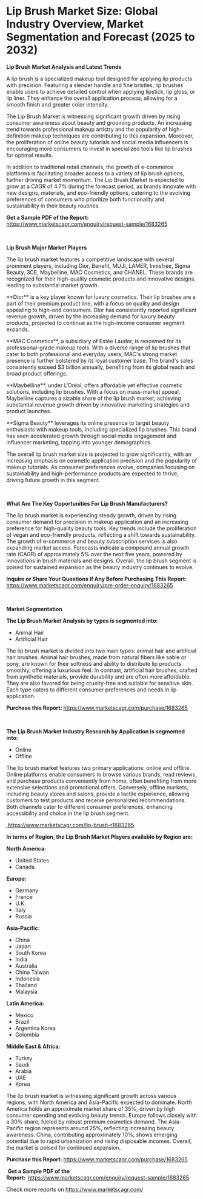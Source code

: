 <p><h1>Lip Brush Market Size: Global Industry Overview, Market Segmentation and Forecast (2025 to 2032)</h1></p><p><strong>Lip Brush Market Analysis and Latest Trends</strong></p>
<p><p>A lip brush is a specialized makeup tool designed for applying lip products with precision. Featuring a slender handle and fine bristles, lip brushes enable users to achieve detailed control when applying lipstick, lip gloss, or lip liner. They enhance the overall application process, allowing for a smooth finish and greater color intensity.</p><p>The Lip Brush Market is witnessing significant growth driven by rising consumer awareness about beauty and grooming products. An increasing trend towards professional makeup artistry and the popularity of high-definition makeup techniques are contributing to this expansion. Moreover, the proliferation of online beauty tutorials and social media influencers is encouraging more consumers to invest in specialized tools like lip brushes for optimal results.</p><p>In addition to traditional retail channels, the growth of e-commerce platforms is facilitating broader access to a variety of lip brush options, further driving market momentum. The Lip Brush Market is expected to grow at a CAGR of 4.7% during the forecast period, as brands innovate with new designs, materials, and eco-friendly options, catering to the evolving preferences of consumers who prioritize both functionality and sustainability in their beauty routines.</p></p>
<p><strong>Get a Sample PDF of the Report:&nbsp;</strong> <a href="https://www.marketscagr.com/enquiry/request-sample/1683265?utm_campaign=2994&utm_medium=2&utm_source=Github&utm_content=ia&utm_term=05042025&utm_id=lip-brush">https://www.marketscagr.com/enquiry/request-sample/1683265</a></p>
<p>&nbsp;</p>
<p><strong>Lip Brush Major Market Players</strong></p>
<p><p>The lip brush market features a competitive landscape with several prominent players, including Dior, Benefit, MUJI, LAMER, Innisfree, Sigma Beauty, 3CE, Maybelline, MAC Cosmetics, and CHANEL. These brands are recognized for their high-quality cosmetic products and innovative designs, leading to substantial market growth.</p><p>**Dior** is a key player known for luxury cosmetics. Their lip brushes are a part of their premium product line, with a focus on quality and design appealing to high-end consumers. Dior has consistently reported significant revenue growth, driven by the increasing demand for luxury beauty products, projected to continue as the high-income consumer segment expands.</p><p>**MAC Cosmetics**, a subsidiary of Estée Lauder, is renowned for its professional-grade makeup tools. With a diverse range of lip brushes that cater to both professional and everyday users, MAC's strong market presence is further bolstered by its loyal customer base. The brand's sales consistently exceed $3 billion annually, benefiting from its global reach and broad product offerings.</p><p>**Maybelline**, under L’Oréal, offers affordable yet effective cosmetic solutions, including lip brushes. With a focus on mass-market appeal, Maybelline captures a sizable share of the lip brush market, achieving substantial revenue growth driven by innovative marketing strategies and product launches.</p><p>**Sigma Beauty** leverages its online presence to target beauty enthusiasts with makeup tools, including specialized lip brushes. This brand has seen accelerated growth through social media engagement and influencer marketing, tapping into younger demographics.</p><p>The overall lip brush market size is projected to grow significantly, with an increasing emphasis on cosmetic application precision and the popularity of makeup tutorials. As consumer preferences evolve, companies focusing on sustainability and high-performance products are expected to thrive, driving future growth in this segment.</p></p>
<p>&nbsp;</p>
<p><strong>What Are The Key Opportunities For Lip Brush Manufacturers?</strong></p>
<p><p>The lip brush market is experiencing steady growth, driven by rising consumer demand for precision in makeup application and an increasing preference for high-quality beauty tools. Key trends include the proliferation of vegan and eco-friendly products, reflecting a shift towards sustainability. The growth of e-commerce and beauty subscription services is also expanding market access. Forecasts indicate a compound annual growth rate (CAGR) of approximately 5% over the next five years, powered by innovations in brush materials and designs. Overall, the lip brush segment is poised for sustained expansion as the beauty industry continues to evolve.</p></p>
<p><strong>Inquire or Share Your Questions If Any Before Purchasing This Report:</strong> <a href="https://www.marketscagr.com/enquiry/pre-order-enquiry/1683265?utm_campaign=2994&utm_medium=2&utm_source=Github&utm_content=ia&utm_term=05042025&utm_id=lip-brush">https://www.marketscagr.com/enquiry/pre-order-enquiry/1683265</a></p>
<p>&nbsp;</p>
<p><strong>Market Segmentation</strong></p>
<p><strong>The Lip Brush Market Analysis by types is segmented into:</strong></p>
<p><ul><li>Animal Hair</li><li>Artificial Hair</li></ul></p>
<p><p>The lip brush market is divided into two main types: animal hair and artificial hair brushes. Animal hair brushes, made from natural fibers like sable or pony, are known for their softness and ability to distribute lip products smoothly, offering a luxurious feel. In contrast, artificial hair brushes, crafted from synthetic materials, provide durability and are often more affordable. They are also favored for being cruelty-free and suitable for sensitive skin. Each type caters to different consumer preferences and needs in lip application.</p></p>
<p><strong>Purchase this Report:&nbsp;</strong><a href="https://www.marketscagr.com/purchase/1683265?utm_campaign=2994&utm_medium=2&utm_source=Github&utm_content=ia&utm_term=05042025&utm_id=lip-brush">https://www.marketscagr.com/purchase/1683265</a></p>
<p>&nbsp;</p>
<p><strong>The Lip Brush Market Industry Research by Application is segmented into:</strong></p>
<p><ul><li>Online</li><li>Offline</li></ul></p>
<p><p>The lip brush market features two primary applications: online and offline. Online platforms enable consumers to browse various brands, read reviews, and purchase products conveniently from home, often benefiting from more extensive selections and promotional offers. Conversely, offline markets, including beauty stores and salons, provide a tactile experience, allowing customers to test products and receive personalized recommendations. Both channels cater to different consumer preferences, enhancing accessibility and choice in the lip brush segment.</p></p>
<p><a href="https://www.marketscagr.com/lip-brush-r1683265?utm_campaign=2994&utm_medium=2&utm_source=Github&utm_content=ia&utm_term=05042025&utm_id=lip-brush">&nbsp;https://www.marketscagr.com/lip-brush-r1683265</a></p>
<p><strong>In terms of Region, the Lip Brush Market Players available by Region are:</strong></p>
<p>
    <p> <strong> North America: </strong>
        <ul>
            <li>United States</li>
            <li>Canada</li>
        </ul>
        </p> 
    <p> <strong> Europe: </strong>
        <ul>
            <li>Germany</li>
            <li>France</li>
            <li>U.K.</li>
            <li>Italy</li>
            <li>Russia</li>
        </ul>
        </p> 
    <p> <strong> Asia-Pacific: </strong>
        <ul>
            <li>China</li>
            <li>Japan</li>
            <li>South Korea</li>
            <li>India</li>
            <li>Australia</li>
            <li>China Taiwan</li>
            <li>Indonesia</li>
            <li>Thailand</li>
            <li>Malaysia</li>
        </ul>
        </p> 
    <p> <strong> Latin America: </strong>
        <ul>
            <li>Mexico</li>
            <li>Brazil</li>
            <li>Argentina Korea</li>
            <li>Colombia</li>
        </ul>
        </p> 
    <p> <strong> Middle East & Africa: </strong>
        <ul>
            <li>Turkey</li>
            <li>Saudi</li>
            <li>Arabia</li>
            <li>UAE</li>
            <li>Korea</li>
        </ul>
    </p>
    </p>
<p><p>The lip brush market is witnessing significant growth across various regions, with North America and Asia-Pacific expected to dominate. North America holds an approximate market share of 35%, driven by high consumer spending and evolving beauty trends. Europe follows closely with a 30% share, fueled by robust premium cosmetics demand. The Asia-Pacific region represents around 25%, reflecting increasing beauty awareness. China, contributing approximately 10%, shows emerging potential due to rapid urbanization and rising disposable incomes. Overall, the market is poised for continued expansion.</p></p>
<p><strong>Purchase this Report: </strong><a href="https://www.marketscagr.com/purchase/1683265?utm_campaign=2994&utm_medium=2&utm_source=Github&utm_content=ia&utm_term=05042025&utm_id=lip-brush">https://www.marketscagr.com/purchase/1683265</a></p>
<p>&nbsp;<strong>Get a Sample PDF of the Report:&nbsp;&nbsp;</strong><a href="https://www.marketscagr.com/enquiry/request-sample/1683265?utm_campaign=2994&utm_medium=2&utm_source=Github&utm_content=ia&utm_term=05042025&utm_id=lip-brush">https://www.marketscagr.com/enquiry/request-sample/1683265</a></p>
<p><strong></strong></p>
<p>Check more reports on <a href="https://www.marketscagr.com/?utm_campaign=2994&utm_medium=2&utm_source=Github&utm_content=ia&utm_term=05042025&utm_id=lip-brush">https://www.marketscagr.com/</a></p>
